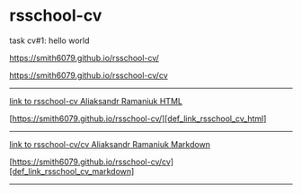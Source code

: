 # rsschool-cv
task cv#1: hello world

https://smith6079.github.io/rsschool-cv/

https://smith6079.github.io/rsschool-cv/cv


[def_link_rsschool_cv_html]: https://smith6079.github.io/rsschool-cv/
[def_link_rsschool_cv_markdown]: https://smith6079.github.io/rsschool-cv/cv

---

[link to rsschool-cv Aliaksandr Ramaniuk HTML][def_link_rsschool_cv_html]

[https://smith6079.github.io/rsschool-cv/][def_link_rsschool_cv_html]

---
[link to rsschool-cv/cv Aliaksandr Ramaniuk Markdown][def_link_rsschool_cv_markdown]

[https://smith6079.github.io/rsschool-cv/cv][def_link_rsschool_cv_markdown]

---
